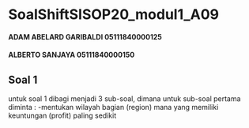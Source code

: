# SoalShiftSISOP20_modul1_A09
#### ADAM ABELARD GARIBALDI 05111840000125
#### ALBERTO SANJAYA 05111840000150

## Soal 1
> 

untuk soal 1 dibagi menjadi 3 sub-soal, dimana untuk sub-soal pertama diminta :
-mentukan wilayah bagian (region) mana yang memiliki keuntungan (profit) paling
sedikit
